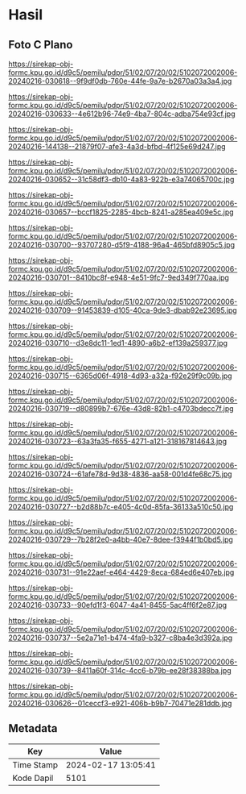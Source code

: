 # Hasil

## Foto C Plano

https://sirekap-obj-formc.kpu.go.id/d9c5/pemilu/pdpr/51/02/07/20/02/5102072002006-20240216-030618--9f9df0db-760e-44fe-9a7e-b2670a03a3a4.jpg

https://sirekap-obj-formc.kpu.go.id/d9c5/pemilu/pdpr/51/02/07/20/02/5102072002006-20240216-030633--4e612b96-74e9-4ba7-804c-adba754e93cf.jpg

https://sirekap-obj-formc.kpu.go.id/d9c5/pemilu/pdpr/51/02/07/20/02/5102072002006-20240216-144138--21879f07-afe3-4a3d-bfbd-4f125e69d247.jpg

https://sirekap-obj-formc.kpu.go.id/d9c5/pemilu/pdpr/51/02/07/20/02/5102072002006-20240216-030652--31c58df3-db10-4a83-922b-e3a74065700c.jpg

https://sirekap-obj-formc.kpu.go.id/d9c5/pemilu/pdpr/51/02/07/20/02/5102072002006-20240216-030657--bccf1825-2285-4bcb-8241-a285ea409e5c.jpg

https://sirekap-obj-formc.kpu.go.id/d9c5/pemilu/pdpr/51/02/07/20/02/5102072002006-20240216-030700--93707280-d5f9-4188-96a4-465bfd8905c5.jpg

https://sirekap-obj-formc.kpu.go.id/d9c5/pemilu/pdpr/51/02/07/20/02/5102072002006-20240216-030701--8410bc8f-e948-4e51-9fc7-9ed349f770aa.jpg

https://sirekap-obj-formc.kpu.go.id/d9c5/pemilu/pdpr/51/02/07/20/02/5102072002006-20240216-030709--91453839-d105-40ca-9de3-dbab92e23695.jpg

https://sirekap-obj-formc.kpu.go.id/d9c5/pemilu/pdpr/51/02/07/20/02/5102072002006-20240216-030710--d3e8dc11-1ed1-4890-a6b2-ef139a259377.jpg

https://sirekap-obj-formc.kpu.go.id/d9c5/pemilu/pdpr/51/02/07/20/02/5102072002006-20240216-030715--6365d06f-4918-4d93-a32a-f92e29f9c09b.jpg

https://sirekap-obj-formc.kpu.go.id/d9c5/pemilu/pdpr/51/02/07/20/02/5102072002006-20240216-030719--d80899b7-676e-43d8-82b1-c4703bdecc7f.jpg

https://sirekap-obj-formc.kpu.go.id/d9c5/pemilu/pdpr/51/02/07/20/02/5102072002006-20240216-030723--63a3fa35-f655-4271-a121-318167814643.jpg

https://sirekap-obj-formc.kpu.go.id/d9c5/pemilu/pdpr/51/02/07/20/02/5102072002006-20240216-030724--61afe78d-9d38-4836-aa58-001d4fe68c75.jpg

https://sirekap-obj-formc.kpu.go.id/d9c5/pemilu/pdpr/51/02/07/20/02/5102072002006-20240216-030727--b2d88b7c-e405-4c0d-85fa-36133a510c50.jpg

https://sirekap-obj-formc.kpu.go.id/d9c5/pemilu/pdpr/51/02/07/20/02/5102072002006-20240216-030729--7b28f2e0-a4bb-40e7-8dee-f3944f1b0bd5.jpg

https://sirekap-obj-formc.kpu.go.id/d9c5/pemilu/pdpr/51/02/07/20/02/5102072002006-20240216-030731--91e22aef-e464-4429-8eca-684ed6e407eb.jpg

https://sirekap-obj-formc.kpu.go.id/d9c5/pemilu/pdpr/51/02/07/20/02/5102072002006-20240216-030733--90efd1f3-6047-4a41-8455-5ac4ff6f2e87.jpg

https://sirekap-obj-formc.kpu.go.id/d9c5/pemilu/pdpr/51/02/07/20/02/5102072002006-20240216-030737--5e2a71e1-b474-4fa9-b327-c8ba4e3d392a.jpg

https://sirekap-obj-formc.kpu.go.id/d9c5/pemilu/pdpr/51/02/07/20/02/5102072002006-20240216-030739--8411a60f-314c-4cc6-b79b-ee28f38388ba.jpg

https://sirekap-obj-formc.kpu.go.id/d9c5/pemilu/pdpr/51/02/07/20/02/5102072002006-20240216-030626--01ceccf3-e921-406b-b9b7-70471e281ddb.jpg


## Metadata

| Key        | Value               |
| ---------- | ------------------- |
| Time Stamp | 2024-02-17 13:05:41 |
| Kode Dapil | 5101                |



